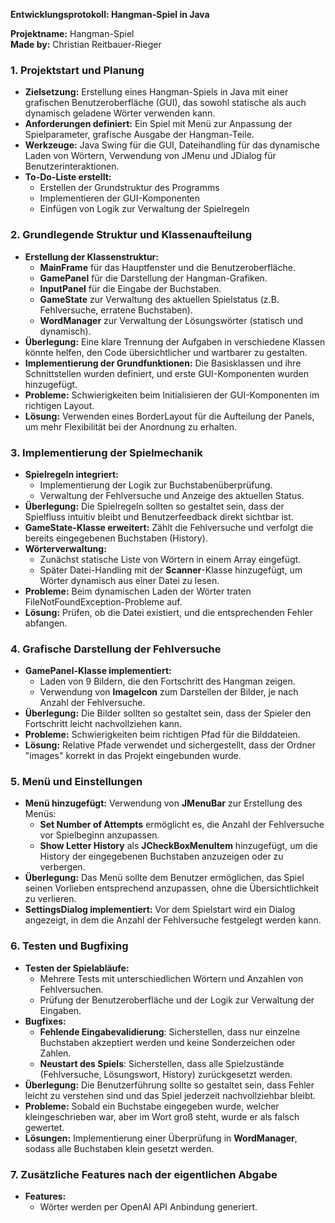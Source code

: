**Entwicklungsprotokoll: Hangman-Spiel in Java**

**Projektname:** Hangman-Spiel<br>
**Made by:** Christian Reitbauer-Rieger

### **1. Projektstart und Planung**
- **Zielsetzung:** Erstellung eines Hangman-Spiels in Java mit einer grafischen Benutzeroberfläche (GUI), das sowohl statische als auch dynamisch geladene Wörter verwenden kann.
- **Anforderungen definiert:** Ein Spiel mit Menü zur Anpassung der Spielparameter, grafische Ausgabe der Hangman-Teile.
- **Werkzeuge:** Java Swing für die GUI, Dateihandling für das dynamische Laden von Wörtern, Verwendung von JMenu und JDialog für Benutzerinteraktionen.
- **To-Do-Liste erstellt:**
    - Erstellen der Grundstruktur des Programms
    - Implementieren der GUI-Komponenten
    - Einfügen von Logik zur Verwaltung der Spielregeln

### **2. Grundlegende Struktur und Klassenaufteilung**
- **Erstellung der Klassenstruktur:**
    - **MainFrame** für das Hauptfenster und die Benutzeroberfläche.
    - **GamePanel** für die Darstellung der Hangman-Grafiken.
    - **InputPanel** für die Eingabe der Buchstaben.
    - **GameState** zur Verwaltung des aktuellen Spielstatus (z.B. Fehlversuche, erratene Buchstaben).
    - **WordManager** zur Verwaltung der Lösungswörter (statisch und dynamisch).
- **Überlegung:** Eine klare Trennung der Aufgaben in verschiedene Klassen könnte helfen, den Code übersichtlicher und wartbarer zu gestalten.
- **Implementierung der Grundfunktionen:** Die Basisklassen und ihre Schnittstellen wurden definiert, und erste GUI-Komponenten wurden hinzugefügt.
- **Probleme:** Schwierigkeiten beim Initialisieren der GUI-Komponenten im richtigen Layout.
- **Lösung:** Verwenden eines BorderLayout für die Aufteilung der Panels, um mehr Flexibilität bei der Anordnung zu erhalten.

### **3. Implementierung der Spielmechanik**
- **Spielregeln integriert:**
    - Implementierung der Logik zur Buchstabenüberprüfung.
    - Verwaltung der Fehlversuche und Anzeige des aktuellen Status.
- **Überlegung:** Die Spielregeln sollten so gestaltet sein, dass der Spielfluss intuitiv bleibt und Benutzerfeedback direkt sichtbar ist.
- **GameState-Klasse erweitert:** Zählt die Fehlversuche und verfolgt die bereits eingegebenen Buchstaben (History).
- **Wörterverwaltung:**
    - Zunächst statische Liste von Wörtern in einem Array eingefügt.
    - Später Datei-Handling mit der **Scanner**-Klasse hinzugefügt, um Wörter dynamisch aus einer Datei zu lesen.
- **Probleme:** Beim dynamischen Laden der Wörter traten FileNotFoundException-Probleme auf.
- **Lösung:** Prüfen, ob die Datei existiert, und die entsprechenden Fehler abfangen.

### **4. Grafische Darstellung der Fehlversuche**
- **GamePanel-Klasse implementiert:**
    - Laden von 9 Bildern, die den Fortschritt des Hangman zeigen.
    - Verwendung von **ImageIcon** zum Darstellen der Bilder, je nach Anzahl der Fehlversuche.
- **Überlegung:** Die Bilder sollten so gestaltet sein, dass der Spieler den Fortschritt leicht nachvollziehen kann.
- **Probleme:** Schwierigkeiten beim richtigen Pfad für die Bilddateien.
- **Lösung:** Relative Pfade verwendet und sichergestellt, dass der Ordner "images" korrekt in das Projekt eingebunden wurde.

### **5. Menü und Einstellungen**
- **Menü hinzugefügt:** Verwendung von **JMenuBar** zur Erstellung des Menüs:
    - **Set Number of Attempts** ermöglicht es, die Anzahl der Fehlversuche vor Spielbeginn anzupassen.
    - **Show Letter History** als **JCheckBoxMenuItem** hinzugefügt, um die History der eingegebenen Buchstaben anzuzeigen oder zu verbergen.
- **Überlegung:** Das Menü sollte dem Benutzer ermöglichen, das Spiel seinen Vorlieben entsprechend anzupassen, ohne die Übersichtlichkeit zu verlieren.
- **SettingsDialog implementiert:** Vor dem Spielstart wird ein Dialog angezeigt, in dem die Anzahl der Fehlversuche festgelegt werden kann.

### **6. Testen und Bugfixing**
- **Testen der Spielabläufe:**
    - Mehrere Tests mit unterschiedlichen Wörtern und Anzahlen von Fehlversuchen.
    - Prüfung der Benutzeroberfläche und der Logik zur Verwaltung der Eingaben.
- **Bugfixes:**
    - **Fehlende Eingabevalidierung**: Sicherstellen, dass nur einzelne Buchstaben akzeptiert werden und keine Sonderzeichen oder Zahlen.
    - **Neustart des Spiels**: Sicherstellen, dass alle Spielzustände (Fehlversuche, Lösungswort, History) zurückgesetzt werden.
- **Überlegung:** Die Benutzerführung sollte so gestaltet sein, dass Fehler leicht zu verstehen sind und das Spiel jederzeit nachvollziehbar bleibt.
- **Probleme:** Sobald ein Buchstabe eingegeben wurde, welcher kleingeschrieben war, aber im Wort groß steht, wurde er als falsch gewertet.
- **Lösungen:** Implementierung einer Überprüfung in **WordManager**, sodass alle Buchstaben klein gesetzt werden.

### **7. Zusätzliche Features nach der eigentlichen Abgabe**
- **Features:**
    - Wörter werden per OpenAI API Anbindung generiert.